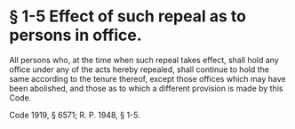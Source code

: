 # § 1-5 Effect of such repeal as to persons in office.

<p>All persons who, at the time when such repeal takes effect, shall hold any office under any of the acts hereby repealed, shall continue to hold the same according to the tenure thereof, except those offices which may have been abolished, and those as to which a different provision is made by this Code.</p><p>Code 1919, § 6571; R. P. 1948, § 1-5.</p>